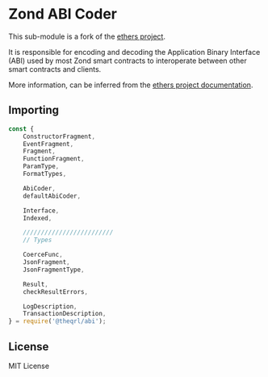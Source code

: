 # Zond ABI Coder

This sub-module is a fork of the [ethers project](https://github.com/ethers-io/ethers.js).

It is responsible for encoding and decoding the Application Binary Interface (ABI)
used by most Zond smart contracts to interoperate between other smart contracts and clients.

More information, can be inferred from the [ethers project documentation](https://docs.ethers.io/v5/api/utils/abi/).

## Importing

```javascript
const {
	ConstructorFragment,
	EventFragment,
	Fragment,
	FunctionFragment,
	ParamType,
	FormatTypes,

	AbiCoder,
	defaultAbiCoder,

	Interface,
	Indexed,

	/////////////////////////
	// Types

	CoerceFunc,
	JsonFragment,
	JsonFragmentType,

	Result,
	checkResultErrors,

	LogDescription,
	TransactionDescription,
} = require('@theqrl/abi');
```

## License

MIT License

